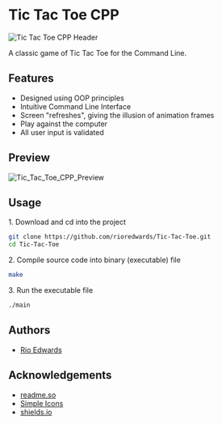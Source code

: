 # Tic Tac Toe CPP

![Tic Tac Toe CPP Header](images/tic_tac_toe_cpp_header.png)

A classic game of Tic Tac Toe for the Command Line.

## Features

* Designed using OOP principles
* Intuitive Command Line Interface
* Screen "refreshes", giving the illusion of animation frames
* Play against the computer
* All user input is validated

## Preview

![Tic_Tac_Toe_CPP_Preview](images/tic_tac_toe_cpp_preview.gif)

## Usage

1\. Download and cd into the project

```bash
git clone https://github.com/rioredwards/Tic-Tac-Toe.git
cd Tic-Tac-Toe
```

2\. Compile source code into binary (executable) file

```bash
make
```

3\. Run the executable file

```bash
./main
```

## Authors

* [Rio Edwards](https://github.com/rioredwards)

## Acknowledgements

* [readme.so](https://readme.so/editor)
* [Simple Icons](https://simpleicons.org/)
* [shields.io](https://shields.io/)


